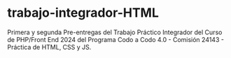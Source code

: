 # trabajo-integrador-HTML
Primera y segunda Pre-entregas del Trabajo Práctico Integrador del Curso de PHP/Front End 2024 del Programa Codo a Codo 4.0 - Comisión 24143 - Práctica de HTML, CSS y JS.
